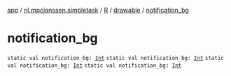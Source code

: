 [app](../../../index.md) / [nl.mpcjanssen.simpletask](../../index.md) / [R](../index.md) / [drawable](index.md) / [notification_bg](.)

# notification_bg

`static val notification_bg: `[`Int`](https://kotlinlang.org/api/latest/jvm/stdlib/kotlin/-int/index.html)
`static val notification_bg: `[`Int`](https://kotlinlang.org/api/latest/jvm/stdlib/kotlin/-int/index.html)
`static val notification_bg: `[`Int`](https://kotlinlang.org/api/latest/jvm/stdlib/kotlin/-int/index.html)
`static val notification_bg: `[`Int`](https://kotlinlang.org/api/latest/jvm/stdlib/kotlin/-int/index.html)